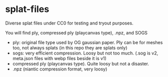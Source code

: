 # splat-files
Diverse splat files under CC0 for testing and tryout purposes.

You will find ply, compressed ply (playcanvas type), .npz, and SOGS

- ply: original file type used by OG gaussian paper. Ply can be for meshes too, not always splats (in this repo they are splats only)
- sogs: very efficient compression. Loosy but not too much. (.sog is v2, meta.json files with webp files beside it is v1)
- compressed ply (playcanvas type). Quite loosy but not a disaster.
- .npz (niantic compression format, very loosy)
